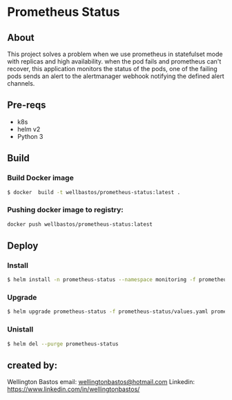 # Prometheus Status

## About

This project solves a problem when we use prometheus in statefulset mode with replicas and high availability.
when the pod fails and prometheus can't recover, this application monitors the status of the pods, one of the failing pods sends an alert to the alertmanager webhook notifying the defined alert channels.

## Pre-reqs

- k8s
- helm v2
- Python 3

## Build

### Build Docker image

```sh
$ docker  build -t wellbastos/prometheus-status:latest .
``` 
### Pushing docker image to registry:

```sh
docker push wellbastos/prometheus-status:latest 
```

## Deploy

### Install

```sh
$ helm install -n prometheus-status --namespace monitoring -f prometheus-status/values.yaml prometheus-status/
```

### Upgrade

```sh
$ helm upgrade prometheus-status -f prometheus-status/values.yaml prometheus-status/
```

### Unistall

```sh
$ helm del --purge prometheus-status
```

## created by:

 Wellington Bastos
 email: wellingtonbastos@hotmail.com
 Linkedin: https://www.linkedin.com/in/wellingtonbastos/